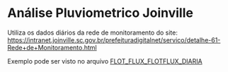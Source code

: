 # Análise Pluviometrico Joinville
Utiliza os dados diários da rede de monitoramento do site: https://intranet.joinville.sc.gov.br/prefeituradigitalnet/servico/detalhe-61-Rede+de+Monitoramento.html

Exemplo pode ser visto no arquivo [FLOT_FLUX_FLOTFLUX_DIARIA](example/FLOT_FLUX_FLOTFLUX_DIARIA.dat)